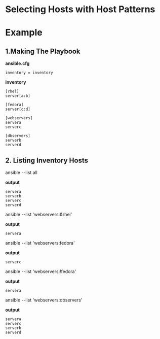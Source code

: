 # Selecting Hosts with Host Patterns
# Example
## 1.Making The Playbook
**ansible.cfg**
```
inventory = inventory
```

**inventory**
```
[rhel]
server[a:b]

[fedora]
server[c:d]

[webservers]
servera
serverc

[dbservers]
serverb
serverd
```
## 2. Listing Inventory Hosts
ansible --list all

**output**
```
servera
serverb
serverc
serverd
```
ansible --list 'webservers:&rhel'

**output**
```
servera
```
ansible --list 'webservers:fedora'

**output**
```
serverc
```
ansible --list 'webservers:!fedora'

**output**
```
servera
```
ansible --list 'webservers:dbservers'

**output**
```
servera
serverc
serverb
serverd
```

